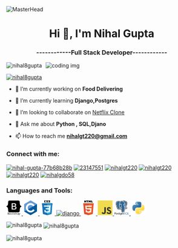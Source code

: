 ![MasterHead](https://miro.medium.com/v2/resize:fit:679/1*yw0TnheAGN-LPneDaTlaxw.gif)
<h1 align="center">Hi 👋, I'm Nihal Gupta</h1>
<h3 align="center">------------Full Stack Developer------------</h3>
<img align='right' alt='coding img' width='400px' src='https://camo.githubusercontent.com/cae12fddd9d6982901d82580bdf321d81fb299141098ca1c2d4891870827bf17/68747470733a2f2f6d69726f2e6d656469756d2e636f6d2f6d61782f313336302f302a37513379765349765f7430696f4a2d5a2e676966'>

<p align="left"> <img src="https://komarev.com/ghpvc/?username=nihal8gupta&label=Profile%20views&color=0e75b6&style=flat" alt="nihal8gupta" /> </p>

<p align="left"> <a href="https://github.com/ryo-ma/github-profile-trophy"><img src="https://github-profile-trophy.vercel.app/?username=nihal8gupta" alt="nihal8gupta" /></a> </p>

- 🔭 I’m currently working on **Food Delivering**

- 🌱 I’m currently learning **Django,Postgres**

- 👯 I’m looking to collaborate on [Netflix Clone](https://github.com/Nihal8Gupta/Netflix-Clone)

- 💬 Ask me about **Python , SQL,Djano**

- 📫 How to reach me **nihalgt220@gmail.com**

<h3 align="left">Connect with me:</h3>
<p align="left">
<a href="https://linkedin.com/in/nihal-gupta-77b68b28b" target="blank"><img align="center" src="https://raw.githubusercontent.com/rahuldkjain/github-profile-readme-generator/master/src/images/icons/Social/linked-in-alt.svg" alt="nihal-gupta-77b68b28b" height="30" width="40" /></a>
<a href="https://stackoverflow.com/users/23147551" target="blank"><img align="center" src="https://raw.githubusercontent.com/rahuldkjain/github-profile-readme-generator/master/src/images/icons/Social/stack-overflow.svg" alt="23147551" height="30" width="40" /></a>
<a href="https://www.codechef.com/users/nihalgt220" target="blank"><img align="center" src="https://cdn.jsdelivr.net/npm/simple-icons@3.1.0/icons/codechef.svg" alt="nihalgt220" height="30" width="40" /></a>
<a href="https://www.hackerrank.com/nihalgt220" target="blank"><img align="center" src="https://raw.githubusercontent.com/rahuldkjain/github-profile-readme-generator/master/src/images/icons/Social/hackerrank.svg" alt="nihalgt220" height="30" width="40" /></a>
<a href="https://www.leetcode.com/nihalgt220" target="blank"><img align="center" src="https://raw.githubusercontent.com/rahuldkjain/github-profile-readme-generator/master/src/images/icons/Social/leet-code.svg" alt="nihalgt220" height="30" width="40" /></a>
<a href="https://auth.geeksforgeeks.org/user/nihalgdo58" target="blank"><img align="center" src="https://raw.githubusercontent.com/rahuldkjain/github-profile-readme-generator/master/src/images/icons/Social/geeks-for-geeks.svg" alt="nihalgdo58" height="30" width="40" /></a>
</p>

<h3 align="left">Languages and Tools:</h3>
<p align="left"> <a href="https://getbootstrap.com" target="_blank" rel="noreferrer"> <img src="https://raw.githubusercontent.com/devicons/devicon/master/icons/bootstrap/bootstrap-plain-wordmark.svg" alt="bootstrap" width="40" height="40"/> </a> <a href="https://www.cprogramming.com/" target="_blank" rel="noreferrer"> <img src="https://raw.githubusercontent.com/devicons/devicon/master/icons/c/c-original.svg" alt="c" width="40" height="40"/> </a> <a href="https://www.w3schools.com/css/" target="_blank" rel="noreferrer"> <img src="https://raw.githubusercontent.com/devicons/devicon/master/icons/css3/css3-original-wordmark.svg" alt="css3" width="40" height="40"/> </a> <a href="https://www.djangoproject.com/" target="_blank" rel="noreferrer"> <img src="https://cdn.worldvectorlogo.com/logos/django.svg" alt="django" width="40" height="40"/> </a> <a href="https://www.w3.org/html/" target="_blank" rel="noreferrer"> <img src="https://raw.githubusercontent.com/devicons/devicon/master/icons/html5/html5-original-wordmark.svg" alt="html5" width="40" height="40"/> </a> <a href="https://developer.mozilla.org/en-US/docs/Web/JavaScript" target="_blank" rel="noreferrer"> <img src="https://raw.githubusercontent.com/devicons/devicon/master/icons/javascript/javascript-original.svg" alt="javascript" width="40" height="40"/> </a> <a href="https://www.postgresql.org" target="_blank" rel="noreferrer"> <img src="https://raw.githubusercontent.com/devicons/devicon/master/icons/postgresql/postgresql-original-wordmark.svg" alt="postgresql" width="40" height="40"/> </a> <a href="https://www.python.org" target="_blank" rel="noreferrer"> <img src="https://raw.githubusercontent.com/devicons/devicon/master/icons/python/python-original.svg" alt="python" width="40" height="40"/> </a> </p>

<p><img align="left" src="https://github-readme-stats.vercel.app/api/top-langs?username=nihal8gupta&show_icons=true&locale=en&layout=compact" alt="nihal8gupta" /></p>

<p>&nbsp;<img align="center" src="https://github-readme-stats.vercel.app/api?username=nihal8gupta&show_icons=true&locale=en" alt="nihal8gupta" /></p>

<p><img align="center" src="https://github-readme-streak-stats.herokuapp.com/?user=nihal8gupta&" alt="nihal8gupta" /></p>
